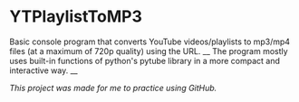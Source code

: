 # YTPlaylistToMP3

Basic console program that converts YouTube videos/playlists to mp3/mp4 files (at a maximum of 720p quality) using the URL. __
The program mostly uses built-in functions of python's pytube library in a more compact and interactive way. __

_This project was made for me to practice using GitHub._
